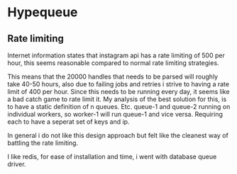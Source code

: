 # Hypequeue

## Rate limiting
Internet information states that instagram api has a rate limiting of 500 per hour, this seems reasonable compared to normal rate limiting strategies.

This means that the 20000 handles that needs to be parsed will roughly take 40-50 hours, also due to failing jobs and retries i strive to having a rate limit of 400 per hour. Since this needs to be running every day, it seems like a bad catch game to rate limit it. My analysis of the best solution for this, is to have a static definition of n queues. Etc. queue-1 and queue-2 running on individual workers, so worker-1 will run queue-1 and vice versa. Requiring each to have a seperat set of keys and ip.

In general i do not like this design approach but felt like the cleanest way of battling the rate limiting.

I like redis, for ease of installation and time, i went with database queue driver.
